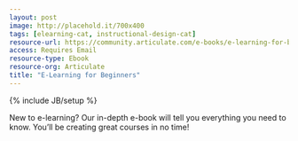 ```yaml
---
layout: post
image: http://placehold.it/700x400
tags: [elearning-cat, instructional-design-cat]
resource-url: https://community.articulate.com/e-books/e-learning-for-beginners
access: Requires Email
resource-type: Ebook
resource-org: Articulate
title: "E-Learning for Beginners"
---
```

{% include JB/setup %}

New to e-learning? Our in-depth e-book will tell you everything you need to know. You’ll be creating great courses in no time!
